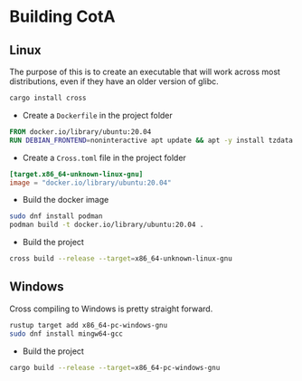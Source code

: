 # Building CotA

## Linux

The purpose of this is to create an executable that will work across most distributions, even if they have an older version of glibc.

```bash
cargo install cross
```

- Create a `Dockerfile` in the project folder

```Dockerfile
FROM docker.io/library/ubuntu:20.04
RUN DEBIAN_FRONTEND=noninteractive apt update && apt -y install tzdata && apt -y install clang pkg-config cmake libfontconfig-dev libx11-xcb-dev libxcb-render-util0-dev libxcb-shape0-dev libxcb-xfixes0-dev
```

- Create a `Cross.toml` file in the project folder

```toml
[target.x86_64-unknown-linux-gnu]
image = "docker.io/library/ubuntu:20.04"
```

- Build the docker image

```bash
sudo dnf install podman
podman build -t docker.io/library/ubuntu:20.04 .
```

- Build the project

```bash
cross build --release --target=x86_64-unknown-linux-gnu
```

## Windows

Cross compiling to Windows is pretty straight forward.

```bash
rustup target add x86_64-pc-windows-gnu
sudo dnf install mingw64-gcc
```

- Build the project

```bash
cargo build --release --target=x86_64-pc-windows-gnu
```
